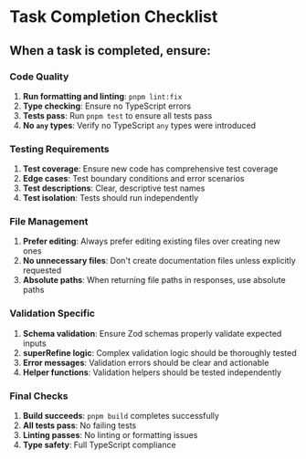# Task Completion Checklist

## When a task is completed, ensure:

### Code Quality
1. **Run formatting and linting**: `pnpm lint:fix`
2. **Type checking**: Ensure no TypeScript errors
3. **Tests pass**: Run `pnpm test` to ensure all tests pass
4. **No `any` types**: Verify no TypeScript `any` types were introduced

### Testing Requirements
1. **Test coverage**: Ensure new code has comprehensive test coverage
2. **Edge cases**: Test boundary conditions and error scenarios
3. **Test descriptions**: Clear, descriptive test names
4. **Test isolation**: Tests should run independently

### File Management
1. **Prefer editing**: Always prefer editing existing files over creating new ones
2. **No unnecessary files**: Don't create documentation files unless explicitly requested
3. **Absolute paths**: When returning file paths in responses, use absolute paths

### Validation Specific
1. **Schema validation**: Ensure Zod schemas properly validate expected inputs
2. **superRefine logic**: Complex validation logic should be thoroughly tested
3. **Error messages**: Validation errors should be clear and actionable
4. **Helper functions**: Validation helpers should be tested independently

### Final Checks
1. **Build succeeds**: `pnpm build` completes successfully
2. **All tests pass**: No failing tests
3. **Linting passes**: No linting or formatting issues
4. **Type safety**: Full TypeScript compliance